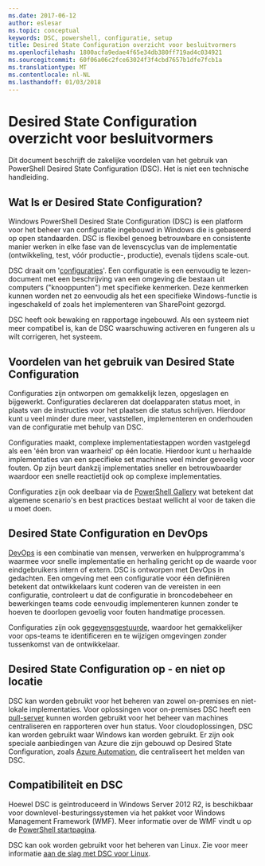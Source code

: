 ```yaml
---
ms.date: 2017-06-12
author: eslesar
ms.topic: conceptual
keywords: DSC, powershell, configuratie, setup
title: Desired State Configuration overzicht voor besluitvormers
ms.openlocfilehash: 1800acfa9edae4f65e34db380ff719ad4c034921
ms.sourcegitcommit: 60f06a06c2fce63024f3f4cbd7657b1dfe7fcb1a
ms.translationtype: MT
ms.contentlocale: nl-NL
ms.lasthandoff: 01/03/2018
---
```

# <a name="desired-state-configuration-overview-for-decision-makers"></a>Desired State Configuration overzicht voor besluitvormers

Dit document beschrijft de zakelijke voordelen van het gebruik van PowerShell Desired State Configuration (DSC). Het is niet een technische handleiding.

## <a name="what-is-desired-state-configuration"></a>Wat Is er Desired State Configuration?

Windows PowerShell Desired State Configuration (DSC) is een platform voor het beheer van configuratie ingebouwd in Windows die is gebaseerd op open standaarden. DSC is flexibel genoeg betrouwbare en consistente manier werken in elke fase van de levenscyclus van de implementatie (ontwikkeling, test, vóór productie-, productie), evenals tijdens scale-out. 

DSC draait om '[configuraties](https://msdn.microsoft.com/en-us/powershell/dsc/configurations)'.
Een configuratie is een eenvoudig te lezen-document met een beschrijving van een omgeving die bestaan uit computers ("knooppunten") met specifieke kenmerken. Deze kenmerken kunnen worden net zo eenvoudig als het een specifieke Windows-functie is ingeschakeld of zoals het implementeren van SharePoint gezorgd. 

DSC heeft ook bewaking en rapportage ingebouwd. Als een systeem niet meer compatibel is, kan de DSC waarschuwing activeren en fungeren als u wilt corrigeren, het systeem. 

## <a name="benefits-of-using-desired-state-configuration"></a>Voordelen van het gebruik van Desired State Configuration

Configuraties zijn ontworpen om gemakkelijk lezen, opgeslagen en bijgewerkt. Configuraties declareren dat doelapparaten status moet, in plaats van de instructies voor het plaatsen die status schrijven. Hierdoor kunt u veel minder dure meer, vaststellen, implementeren en onderhouden van de configuratie met behulp van DSC. 

Configuraties maakt, complexe implementatiestappen worden vastgelegd als een 'één bron van waarheid' op één locatie. Hierdoor kunt u herhaalde implementaties van een specifieke set machines veel minder gevoelig voor fouten. Op zijn beurt dankzij implementaties sneller en betrouwbaarder waardoor een snelle reactietijd ook op complexe implementaties.

Configuraties zijn ook deelbaar via de [PowerShell Gallery](https://powershellgallery.com) wat betekent dat algemene scenario's en best practices bestaat wellicht al voor de taken die u moet doen.


## <a name="desired-state-configuration-and-devops"></a>Desired State Configuration en DevOps

[DevOps](http://blogs.technet.com/b/ashleymcglone/archive/2015/11/20/devops-for-n00bs-ie-windows-people.aspx) is een combinatie van mensen, verwerken en hulpprogramma's waarmee voor snelle implementatie en herhaling gericht op de waarde voor eindgebruikers intern of extern. DSC is ontworpen met DevOps in gedachten. Een omgeving met een configuratie voor één definiëren betekent dat ontwikkelaars kunt coderen van de vereisten in een configuratie, controleert u dat de configuratie in broncodebeheer en bewerkingen teams code eenvoudig implementeren kunnen zonder te hoeven te doorlopen gevoelig voor fouten handmatige processen. 

Configuraties zijn ook [gegevensgestuurde](https://msdn.microsoft.com/en-us/powershell/dsc/configdata), waardoor het gemakkelijker voor ops-teams te identificeren en te wijzigen omgevingen zonder tussenkomst van de ontwikkelaar. 

## <a name="desired-state-configuration-on--and-off-premises"></a>Desired State Configuration op - en niet op locatie

DSC kan worden gebruikt voor het beheren van zowel on-premises en niet-lokale implementaties. Voor oplossingen voor on-premises DSC heeft een [pull-server](https://msdn.microsoft.com/en-us/powershell/dsc/pullserver) kunnen worden gebruikt voor het beheer van machines centraliseren en rapporteren over hun status. Voor cloudoplossingen, DSC kan worden gebruikt waar Windows kan worden gebruikt. Er zijn ook speciale aanbiedingen van Azure die zijn gebouwd op Desired State Configuration, zoals [Azure Automation](https://azure.microsoft.com/en-us/documentation/services/automation/), die centraliseert het melden van DSC. 

## <a name="dsc-and-compatibility"></a>Compatibiliteit en DSC

Hoewel DSC is geïntroduceerd in Windows Server 2012 R2, is beschikbaar voor downlevel-besturingssystemen via het pakket voor Windows Management Framework (WMF). Meer informatie over de WMF vindt u op de [PowerShell startpagina](https://msdn.microsoft.com/en-us/powershell/). 

DSC kan ook worden gebruikt voor het beheren van Linux. Zie voor meer informatie [aan de slag met DSC voor Linux](https://msdn.microsoft.com/en-us/powershell/dsc/lnxgettingstarted).

